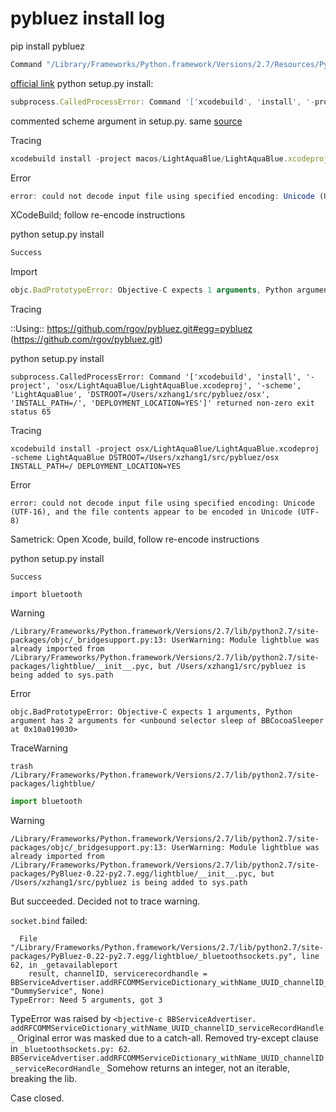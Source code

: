 # pybluez install log

pip install pybluez
```js
Command "/Library/Frameworks/Python.framework/Versions/2.7/Resources/Python.app/Contents/MacOS/Python -u -c "import setuptools, tokenize;__file__='/private/var/folders/8k/92ykp2bd7599wk_q7mpzcs9r0000gn/T/pip-build-vX_xT2/pybluez/setup.py';f=getattr(tokenize, 'open', open)(__file__);code=f.read().replace('\r\n', '\n');f.close();exec(compile(code, __file__, 'exec'))" install --record /var/folders/8k/92ykp2bd7599wk_q7mpzcs9r0000gn/T/pip-_W0YBr-record/install-record.txt --single-version-externally-managed --compile" failed with error code 1 in /private/var/folders/8k/92ykp2bd7599wk_q7mpzcs9r0000gn/T/pip-build-vX_xT2/pybluez/
```

[official link][1]  python setup.py install: 
```js
subprocess.CalledProcessError: Command '['xcodebuild', 'install', '-project', 'macos/LightAquaBlue/LightAquaBlue.xcodeproj', '-scheme', 'LightAquaBlue', 'DSTROOT=/Users/xzhang1/src/pybluez/macos', 'INSTALL_PATH=/', 'DEPLOYMENT_LOCATION=YES']' returned non-zero exit status 65
```

commented scheme argument in setup.py. same [source][2]

Tracing
```js
xcodebuild install -project macos/LightAquaBlue/LightAquaBlue.xcodeproj DSTROOT=/Users/xzhang1/src/pybluez/macos INSTALL_PATH=/ DEPLOYMENT_LOCATION=YES
```
Error
```js
error: could not decode input file using specified encoding: Unicode (UTF-16)
```

XCodeBuild; follow re-encode instructions

python setup.py install
```js
Success
```
Import
```js
objc.BadPrototypeError: Objective-C expects 1 arguments, Python argument has 2 arguments for <unbound selector sleep of BBCocoaSleeper at 0x10a114030>
```


Tracing

::Using:: https://github.com/rgov/pybluez.git#egg=pybluez (https://github.com/rgov/pybluez.git)

python setup.py install
```
subprocess.CalledProcessError: Command '['xcodebuild', 'install', '-project', 'osx/LightAquaBlue/LightAquaBlue.xcodeproj', '-scheme', 'LightAquaBlue', 'DSTROOT=/Users/xzhang1/src/pybluez/osx', 'INSTALL_PATH=/', 'DEPLOYMENT_LOCATION=YES']' returned non-zero exit status 65
```

Tracing
```
xcodebuild install -project osx/LightAquaBlue/LightAquaBlue.xcodeproj -scheme LightAquaBlue DSTROOT=/Users/xzhang1/src/pybluez/osx INSTALL_PATH=/ DEPLOYMENT_LOCATION=YES 
```
Error
```
error: could not decode input file using specified encoding: Unicode (UTF-16), and the file contents appear to be encoded in Unicode (UTF-8)
```

Sametrick: Open Xcode, build, follow re-encode instructions

python setup.py install
```
Success
```

```
import bluetooth
```
Warning
```
/Library/Frameworks/Python.framework/Versions/2.7/lib/python2.7/site-packages/objc/_bridgesupport.py:13: UserWarning: Module lightblue was already imported from /Library/Frameworks/Python.framework/Versions/2.7/lib/python2.7/site-packages/lightblue/__init__.pyc, but /Users/xzhang1/src/pybluez is being added to sys.path
```
Error
```
objc.BadPrototypeError: Objective-C expects 1 arguments, Python argument has 2 arguments for <unbound selector sleep of BBCocoaSleeper at 0x10a019030>
```

TraceWarning
```
trash /Library/Frameworks/Python.framework/Versions/2.7/lib/python2.7/site-packages/lightblue/
```

```js
import bluetooth
```
Warning
```
/Library/Frameworks/Python.framework/Versions/2.7/lib/python2.7/site-packages/objc/_bridgesupport.py:13: UserWarning: Module lightblue was already imported from /Library/Frameworks/Python.framework/Versions/2.7/lib/python2.7/site-packages/PyBluez-0.22-py2.7.egg/lightblue/__init__.pyc, but /Users/xzhang1/src/pybluez is being added to sys.path
```
But succeeded. Decided not to trace warning.

`socket.bind` failed:
```
  File "/Library/Frameworks/Python.framework/Versions/2.7/lib/python2.7/site-packages/PyBluez-0.22-py2.7.egg/lightblue/_bluetoothsockets.py", line 62, in _getavailableport
    result, channelID, servicerecordhandle = BBServiceAdvertiser.addRFCOMMServiceDictionary_withName_UUID_channelID_serviceRecordHandle_(BBServiceAdvertiser.serialPortProfileDictionary(), "DummyService", None)
TypeError: Need 5 arguments, got 3
```
TypeError was raised by `<bjective-c BBServiceAdvertiser. addRFCOMMServiceDictionary_withName_UUID_channelID_serviceRecordHandle_`
Original error was masked due to a catch-all.
Removed try-except clause in `_bluetoothsockets.py: 62`.
`BBServiceAdvertiser.addRFCOMMServiceDictionary_withName_UUID_channelID_serviceRecordHandle_` Somehow returns an integer, not an iterable, breaking the lib.

Case closed.

[1]:	https://github.com/karulis/pybluez
[2]:	https://stackoverflow.com/questions/34319425/working-with-bluetooth-le-devices-on-osx